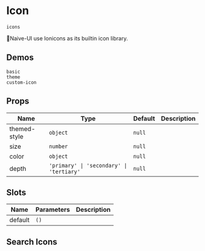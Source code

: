 # Icon
```component
icons
```

Naive-UI use Ionicons as its builtin icon library.
## Demos
```demo
basic
theme
custom-icon
```
## Props
|Name|Type|Default|Description|
|-|-|-|-|
|themed-style|`object`|`null`||
|size|`number`|`null`||
|color|`object`|`null`||
|depth|`'primary' \| 'secondary' \| 'tertiary'`|`null`||

## Slots
|Name|Parameters|Description|
|-|-|-|
|default|`()`||

## Search Icons
<icons />



